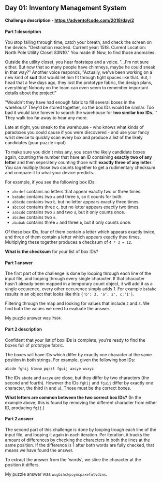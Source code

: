 ## Day 01: Inventory Management System

#### Challenge description - https://adventofcode.com/2018/day/2

#### Part 1 description

You stop falling through time, catch your breath, and check the screen on
the device. "Destination reached. Current year: 1518. Current Location:
North Pole Utility Closet 83N10." You made it! Now, to find those
anomalies.

Outside the utility closet, you hear footsteps and a voice. "...I'm not
sure either. But now that so many people have chimneys, maybe he could
sneak in that way?" Another voice responds, "Actually, we've been working
on a new kind of **suit** that would let him fit through tight spaces like
that. But, I head that a few days ago, they lost the prototype fabric, the
design plans, everything! Nobody on the team can even seem to remember
important details about the project!"

"Wouldn't they have had enough fabric to fill several boxes in the
warehous? They'd be stored together, so the box IDs would be similar. Too
bad it would take forever to search the warehouse for **two similar box
IDs**..." They walk too far away to hear any more.

Late at night, you sneak to the warehouse - who knows what kinds of
paradoxes you could cause if you were discovered - and use your fancy wrist
device to quickly scan every box and produce a list of the likely
candidates (your puzzle input)

To make sure you didn't miss any, you scan the likely candidate boxes
again, counting the number that have an ID containing **exactly two of any
letter** and then seperately counting those with **exactly three of any letter**.
You can multiply those two counts together to get a rudimentary checksum
and compare it to what your device predicts.

For example, if you see the following box IDs:

  - `abcdef` contains no letters that appear exactly two or three times.
  - `bababc` contains two `a` and three `b`, so it counts for both.
  - `abbcde` contains two `b`, but no letter appears exactly three times.
  - `abcccd` contains three `c`, but no letter appears exactly two times.
  - `aabcdd` contains two `a` and two `d`, but it only counts once.
  - `abcdee` contains two `e`.
  - `ababab` contains three `a` and three `b`, but it only counts once.
  
  Of these box IDs, four of them contain a letter which appears exactly
  twice, and three of them contain a letter which appears exactly thee
  times. Multiplying these together produces a checksum of `4 * 3 = 12`.
  
  **What is the checksum** for your list of box IDs?

#### Part 1 answer

The first part of the challenge is done by looping through each line of the input
file, and looping through every single character. If that character hasn't already
been mapped in a temporary count object, it will add it as a single occurence,
every other occurence simply adds 1. For example `bababc` results in an object
that looks like this `{'b': 3, 'a': 2', c:'1'}`.

Filtering through the map and looking for values that include `2` and `3`. We find
both the values we need to evaluate the answer.

My puzzle answer was `7904`.

#### Part 2 description

Confident that your list of box IDs is complete, you're ready to find the
boxes full of prototype fabric.

The boxes will have IDs which differ by exactly one character at the same
position in both strings. For example, given the following box IDs:

`abcde
fghij
klmno
pqrst
fguij
axcye
wvxyz`

The IDs `abcde` and `axcye` are close, but they differ by two characters (the
second and fourth). However the IDs `fghij` and `fguij` differ by exactly one
character, the third (`h` and `u`). Those must be the correct boxes.

**What letters are common between the two correct box IDs?** (In the example
above, this is found by removing the different character from either ID,
producing `fgij`.)

#### Part 2 answer

The second part of this challenge is done by looping trough each line of the input file,
and looping it again in each iteration. Per iteration, it tracks the amount of differences
by checking the characters in both the lines at the same position. If the difference is 1
after both words are fully checked, that means we have found the answer.

To extract the answer from the 'words', we slice the character at the position it differs.

My puzzle answer was `wugbihckpoymcpaxefotvdzns`.
